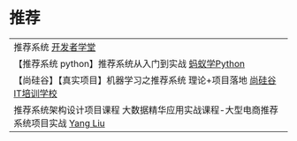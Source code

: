 # 推荐

|                                                                                                                             |
| --------------------------------------------------------------------------------------------------------------------------- |
| 推荐系统 [开发者学堂](https://www.youtube.com/playlist?list=PLGmd9-PCMLhb9mZoKtAPgKonRopCKR8f9)                                      |
| 【推荐系统 python】推荐系统从入门到实战 [蚂蚁学Python](https://www.youtube.com/playlist?list=PLCemT-oocgalODXpQ-EP\_IfrrD-A--40h)              |
| 【尚硅谷】【真实项目】机器学习之推荐系统 理论+项目落地 [尚硅谷IT培训学校](https://www.youtube.com/playlist?list=PLmOn9nNkQxJE3UX1L1bkI23mSJr5afIeL)          |
| 推荐系统架构设计项目课程 大数据精华应用实战课程-大型电商推荐系统项目实战 [Yang Liu](https://www.youtube.com/playlist?list=PLhXu26RzZZTyZ3L\_YFJ1XjztWzXH1KlGK) |
